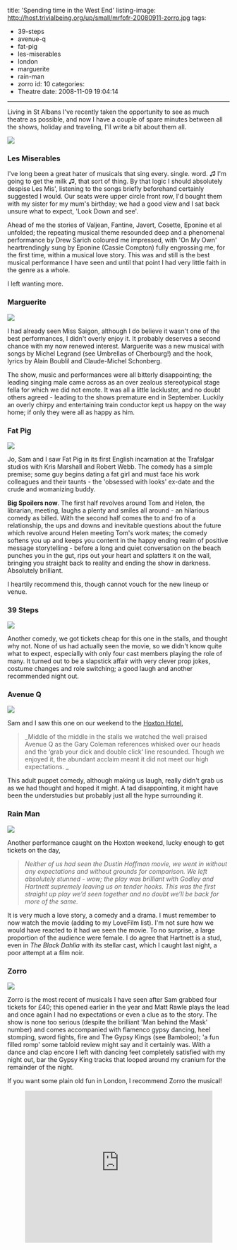 title: 'Spending time in the West End'
listing-image: http://host.trivialbeing.org/up/small/mrfofr-20080911-zorro.jpg 
tags:
  - 39-steps
  - avenue-q
  - fat-pig
  - les-miserables
  - london
  - marguerite
  - rain-man
  - zorro
id: 10
categories:
  - Theatre
date: 2008-11-09 19:04:14
---

Living in St Albans I've recently taken the opportunity to see as much theatre as possible, and now I have a couple of spare minutes between all the shows, holiday and traveling, I'll write a bit about them all.

[![](http://host.trivialbeing.org/up/small/mrfofr-20081109-les-mis.jpg)](http://host.trivialbeing.org/up/mrfofr-20081109-les-mis.jpg)

<!--more-->

### Les Miserables

I've long been a great hater of musicals that sing every. single. word. ♫ I'm going to get the milk ♫, that sort of thing. By that logic I should absolutely despise Les Mis', listening to the songs briefly beforehand certainly suggested I would. Our seats were upper circle front row, I'd bought them with my sister for my mum's birthday; we had a good view and I sat back unsure what to expect, 'Look Down and see'.

Ahead of me the stories of Valjean, Fantine, Javert, Cosette, Eponine et al unfolded; the repeating musical theme resounded deep and a phenomenal performance by Drew Sarich coloured me impressed, with 'On My Own' heartrendingly sung by Eponine (Cassie Compton) fully engrossing me, for the first time, within a musical love story. This was and still is the best musical performance I have seen and until that point I had very little faith in the genre as a whole.

I left wanting more.

### Marguerite

![](http://host.trivialbeing.org/up/mrfofr-20081109-marguerite.jpg)

I had already seen Miss Saigon, although I do believe it wasn't one of the best performances, I didn't overly enjoy it. It probably deserves a second chance with my now renewed interest. Marguerite was a new musical with songs by Michel Legrand (see Umbrellas of Cherbourg!) and the hook, lyrics by Alain Boublil and Claude-Michel Schonberg.

The show, music and performances were all bitterly disappointing; the leading singing male came across as an over zealous stereotypical stage fella for which we did not emote. It was all a little lackluster, and no doubt others agreed - leading to the shows premature end in September. Luckily an overly chirpy and entertaining train conductor kept us happy on the way home; if only they were all as happy as him.

### Fat Pig

![](http://host.trivialbeing.org/up/mrfofr-20081109-fat-pig.jpg)

Jo, Sam and I saw Fat Pig in its first English incarnation at the Trafalgar studios with Kris Marshall and Robert Webb. The comedy has a simple premise; some guy begins dating a fat girl and must face his work colleagues and their taunts - the 'obsessed with looks' ex-date and the crude and womanizing buddy.

**Big Spoilers now**. The first half revolves around Tom and Helen, the librarian, meeting, laughs a plenty and smiles all around - an hilarious comedy as billed. With the second half comes the to and fro of a relationship, the ups and downs and inevitable questions about the future which revolve around Helen meeting Tom's work mates; the comedy softens you up and keeps you content in the happy ending realm of positive message storytelling - before a long and quiet conversation on the beach punches you in the gut, rips out your heart and splatters it on the wall, bringing you straight back to reality and ending the show in darkness. Absolutely brilliant.

I heartily recommend this, though cannot vouch for the new lineup or venue.

### 39 Steps

![](http://host.trivialbeing.org/up/mrfofr-20080911-39steps-1.jpg)

Another comedy, we got tickets cheap for this one in the stalls, and thought why not. None of us had actually seen the movie, so we didn't know quite what to expect, especially with only four cast members playing the role of many. It turned out to be a slapstick affair with very clever prop jokes, costume changes and role switching; a good laugh and another recommended night out.

### Avenue Q

![](http://host.trivialbeing.org/up/mrfofr-20080911-avenue-q-london.jpg)

Sam and I saw this one on our weekend to the [Hoxton Hotel](http://www.mrfofr.com/2008/10/hoxton-hotel-london/),

> _Middle of the middle in the stalls we watched the well praised Avenue Q as the Gary Coleman references whisked over our heads and the ‘grab your dick and double click‘ line resounded. Though we enjoyed it, the abundant acclaim meant it did not meet our high expectations. _

This adult puppet comedy, although making us laugh, really didn't grab us as we had thought and hoped it might. A tad disappointing, it might have been the understudies but probably just all the hype surrounding it.

### Rain Man

![](http://host.trivialbeing.org/up/mrfofr-20080911-rainman.jpg)

Another performance caught on the Hoxton weekend, lucky enough to get tickets on the day,

> _Neither of us had seen the Dustin Hoffman movie, we went in without any expectations and without grounds for comparison. We left absolutely stunned - wow; the play was brilliant with Godley and Hartnett supremely leaving us on tender hooks. This was the first straight up play we’d seen together and no doubt we’ll be back for more of the same._

It is very much a love story, a comedy and a drama. I must remember to now watch the movie (adding to my LoveFilm list). I'm not sure how we would have reacted to it had we seen the movie. To no surprise, a large proportion of the audience were female. I do agree that Hartnett is a stud, even in _The Black Dahlia_ with its stellar cast, which I caught last night, a poor attempt at a film noir.

### Zorro

[![](http://host.trivialbeing.org/up/small/mrfofr-20080911-zorro.jpg)](http://host.trivialbeing.org/up/mrfofr-20080911-zorro.jpg)

Zorro is the most recent of musicals I have seen after Sam grabbed four tickets for £40; this opened earlier in the year and Matt Rawle plays the lead and once again I had no expectations or even a clue as to the story. The show is none too serious (despite the brilliant 'Man behind the Mask' number) and comes accompanied with flamenco gypsy dancing, heel stomping, sword fights, fire and The Gypsy Kings (see Bamboleo); 'a fun filled romp' some tabloid review might say and it certainly was. With a dance and clap encore I left with dancing feet completely satisfied with my night out, bar the Gypsy King tracks that looped around my cranium for the remainder of the night.

If you want some plain old fun in London, I recommend Zorro the musical!

<center><object width="425" height="344"><param name="movie" value="http://www.youtube.com/v/ecultVk4Sko&hl=en&fs=1"></param><param name="allowFullScreen" value="true"></param><param name="allowscriptaccess" value="always"></param><embed src="http://www.youtube.com/v/ecultVk4Sko&hl=en&fs=1" type="application/x-shockwave-flash" allowscriptaccess="always" allowfullscreen="true" width="425" height="344"></embed></object></center>
